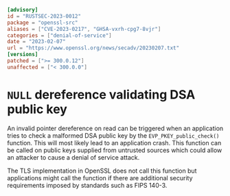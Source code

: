```toml
[advisory]
id = "RUSTSEC-2023-0012"
package = "openssl-src"
aliases = ["CVE-2023-0217", "GHSA-vxrh-cpg7-8vjr"]
categories = ["denial-of-service"]
date = "2023-02-07"
url = "https://www.openssl.org/news/secadv/20230207.txt"
[versions]
patched = [">= 300.0.12"]
unaffected = ["< 300.0.0"]
```

# `NULL` dereference validating DSA public key

An invalid pointer dereference on read can be triggered when an
application tries to check a malformed DSA public key by the
`EVP_PKEY_public_check()` function. This will most likely lead
to an application crash. This function can be called on public
keys supplied from untrusted sources which could allow an attacker
to cause a denial of service attack.

The TLS implementation in OpenSSL does not call this function
but applications might call the function if there are additional
security requirements imposed by standards such as FIPS 140-3.
